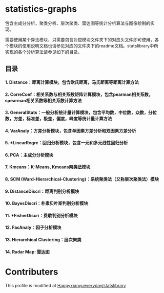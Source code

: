 # statistics-graphs
包含主成分分析，聚类分析、层次聚类、雷达图等统计分析算法与图像绘制的实现。

需要使用某个算法模块，只需要包含对应模块文件夹下的对应头文件即可使用，各个模块的使用说明文档也请参见对应的文件夹下的readme文档。statslibrary中所实现的各个分析算法请参见如下的目录。


## 目录
#### 1. Distance：距离计算模块，包含欧氏距离，马氏距离等距离计算方法
#### 2. CorreCoef：相关系数与相关系数矩阵计算模块，包含pearman相关系数，spearman相关系数等相关系数计算方法
#### 3. GeneralStats：一般分析统计量计算模块，包含平均数，中位数，众数，分位数，方差，标准差，极差，偏度，峰度等统计量计算方法
#### 4. VarAnaly：方差分析模块，包含单因素方差分析和双因素方差分析
#### 5. \*LinearRegre：回归分析模块，包含一元和多元线性回归分析
#### 6. PCA：主成分分析模块
#### 7. Kmeans：K-Means, Kmeans聚类法模块
#### 8. SCM (Ward-Hierarchical-Clustering)：系统聚类法（又称层次聚类法）模块 
#### 9. DistanceDiscri：距离判别分析模块
#### 10. BayesDiscri：朴素贝叶斯判别分析模块
#### 11. \*FisherDiscri：费歇判别分析模块
#### 12. FacAnaly：因子分析模块
#### 13. Hierarchical Clustering：层次聚类
#### 14. Radar Map: 雷达图

# Contributers
This profile is modified at [Happyxianyueveryday/statslibrary](https://github.com/Happyxianyueveryday/statslibrary)
